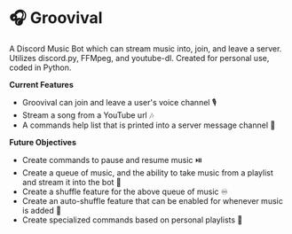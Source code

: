 # 🎧 Groovival 
A Discord Music Bot which can stream music into, join, and leave a server. Utilizes discord.py, FFMpeg, and youtube-dl. Created for personal use, coded in Python.

__Current Features__
- Groovival can join and leave a user's voice channel 🎙️
- Stream a song from a YouTube url 🎶
- A commands help list that is printed into a server message channel 🦮

__Future Objectives__
- Create commands to pause and resume music ⏯️
- Create a queue of music, and the ability to take music from a playlist and stream it into the bot 📝
- Create a shuffle feature for the above queue of music ♾️
- Create an auto-shuffle feature that can be enabled for whenever music is added 💌
- Create specialized commands based on personal playlists 🌟

